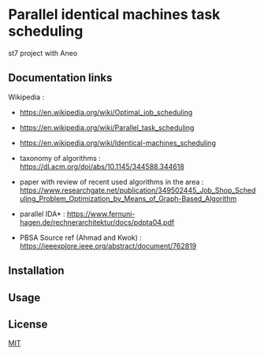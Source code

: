 # Parallel identical machines task scheduling

st7 project with Aneo

## Documentation links

Wikipedia :
- https://en.wikipedia.org/wiki/Optimal_job_scheduling
- https://en.wikipedia.org/wiki/Parallel_task_scheduling
- https://en.wikipedia.org/wiki/Identical-machines_scheduling

- taxonomy of algorithms : https://dl.acm.org/doi/abs/10.1145/344588.344618
- paper with review of recent used algorithms in the area : https://www.researchgate.net/publication/349502445_Job_Shop_Scheduling_Problem_Optimization_by_Means_of_Graph-Based_Algorithm

- parallel IDA* : https://www.fernuni-hagen.de/rechnerarchitektur/docs/pdpta04.pdf
- PBSA Source ref (Ahmad and Kwok) : https://ieeexplore.ieee.org/abstract/document/762819


## Installation


## Usage


## License

[MIT](https://choosealicense.com/licenses/mit/)
